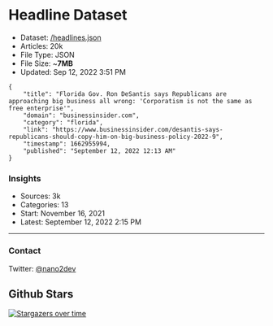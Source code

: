# Headline Dataset

- Dataset: [/headlines.json](https://raw.githubusercontent.com/fwd/news/master/headlines.json) 
- Articles: 20k
- File Type: JSON
- File Size: ~**7MB**
- Updated: Sep 12, 2022 3:51 PM

```
{
    "title": "Florida Gov. Ron DeSantis says Republicans are approaching big business all wrong: 'Corporatism is not the same as free enterprise'",
    "domain": "businessinsider.com",
    "category": "florida",
    "link": "https://www.businessinsider.com/desantis-says-republicans-should-copy-him-on-big-business-policy-2022-9",
    "timestamp": 1662955994,
    "published": "September 12, 2022 12:13 AM"
}
```

### Insights

- Sources: 3k
- Categories: 13
- Start: November 16, 2021
- Latest: September 12, 2022 2:15 PM

---

### Contact 

Twitter: [@nano2dev](https://twitter.com/nano2dev)

## Github Stars

[![Stargazers over time](https://starchart.cc/fwd/news.svg)](https://starchart.cc/fwd/news)
